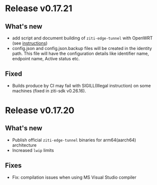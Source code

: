 # Release v0.17.21

## What's new
* add script and document building of `ziti-edge-tunnel` with OpenWRT (see [instructions](docs/openwrt/BUILDING.md))
* config.json and config.json.backup files will be created in the identity path. This file will have the configuration details like identifier name, endpoint name, Active status etc.

## Fixed
* Builds produce by CI may fail with SIGILL(Illegal instruction) on some machines (fixed in ziti-sdk v0.26.16).

# Release v0.17.20

## What's new

* Publish official `ziti-edge-tunnel` binaries for arm64(aarch64) architecture
* Increased `lwip` limits

## Fixes

* Fix: compilation issues when using MS Visual Studio compiler